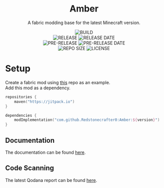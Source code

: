 <div align="center">
    <h1>Amber</h1>
    <p>A fabric modding base for the latest Minecraft version.</p>
    <img src="https://img.shields.io/github/workflow/status/Redstonecrafter0/Amber/Pipeline?logo=github-actions&style=for-the-badge" alt="BUILD">
    <br>
    <img src="https://img.shields.io/github/v/release/Redstonecrafter0/Amber?logo=github&style=for-the-badge" alt="RELEASE">
    <img src="https://img.shields.io/github/release-date/Redstonecrafter0/Amber?style=for-the-badge&logo=github" alt="RELEASE DATE">
    <br>
    <img src="https://img.shields.io/github/v/release/Redstonecrafter0/Amber?include_prereleases&label=pre-release&logo=github&style=for-the-badge" alt="PRE-RELEASE">
    <img src="https://img.shields.io/github/release-date-pre/Redstonecrafter0/Amber?label=pre-release%20date&style=for-the-badge&logo=github" alt="PRE-RELEASE DATE">
    <br>
    <img src="https://img.shields.io/github/repo-size/Redstonecrafter0/Amber?style=for-the-badge" alt="REPO SIZE">
    <img src="https://img.shields.io/github/license/Redstonecrafter0/Amber?style=for-the-badge" alt="LICENSE">
</div>

# Setup
Create a fabric mod using [this](https://github.com/SmushyTaco/Example-Mod) repo as an example.  
Add this mod as a dependency.
```kotlin
repositories {
    maven("https://jitpack.io")
}

dependencies {
    modImplementation("com.github.Redstonecrafter0:Amber:${version}")
}
```

## Documentation
The documentation can be found [here](https://redstonecrafter0.github.io/Amber/dokka).

## Code Scanning
The latest Qodana report can be found [here](https://redstonecrafter0.github.io/Amber/qodana).
